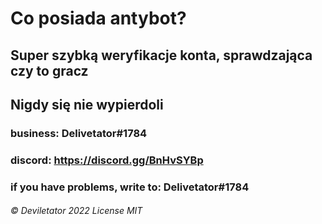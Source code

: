 # Co posiada antybot?

## Super szybką weryfikacje konta, sprawdzająca czy to gracz
## Nigdy się nie wypierdoli

### business: Delivetator#1784
### discord: https://discord.gg/BnHvSYBp
### if you have problems, write to: Delivetator#1784

###### © Deviletator 2022 License MIT
